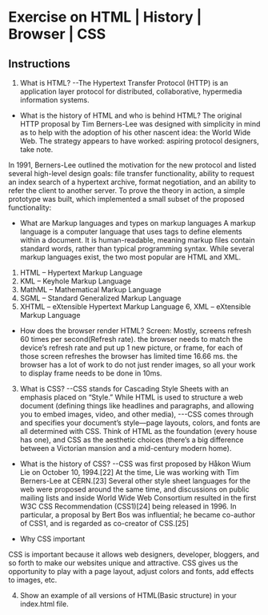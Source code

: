 # Exercise on HTML | History | Browser | CSS

## Instructions

1. What is HTML?
   --The Hypertext Transfer Protocol (HTTP) is an application layer protocol for distributed, collaborative, hypermedia information systems.

- What is the history of HTML and who is behind HTML?
  The original HTTP proposal by Tim Berners-Lee was designed with simplicity in mind as to help with the adoption of his other nascent idea: the World Wide Web. The strategy appears to have worked: aspiring protocol designers, take note.

In 1991, Berners-Lee outlined the motivation for the new protocol and listed several high-level design goals: file transfer functionality, ability to request an index search of a hypertext archive, format negotiation, and an ability to refer the client to another server. To prove the theory in action, a simple prototype was built, which implemented a small subset of the proposed functionality:

- What are Markup languages and types on markup languages
  A markup language is a computer language that uses tags to define elements within a document. It is human-readable, meaning markup files contain standard words, rather than typical programming syntax. While several markup languages exist, the two most popular are HTML and XML.

1. HTML – Hypertext Markup Language
2. KML – Keyhole Markup Language
3. MathML – Mathematical Markup Language
4. SGML – Standard Generalized Markup Language
5. XHTML – eXtensible Hypertext Markup Language
   6, XML – eXtensible Markup Language

- How does the browser render HTML?
  Screen: Mostly, screens refresh 60 times per second(Refresh rate). the browser needs to match the device’s refresh rate and put up 1 new picture, or frame, for each of those screen refreshes the browser has limited time 16.66 ms. the browser has a lot of work to do not just render images, so all your work to display frame needs to be done in 10ms.

3. What is CSS?
   --CSS stands for Cascading Style Sheets with an emphasis placed on “Style.” While HTML is used to structure a web document (defining things like headlines and paragraphs, and allowing you to embed images, video, and other media),
   ---CSS comes through and specifies your document’s style—page layouts, colors, and fonts are all determined with CSS. Think of HTML as the foundation (every house has one), and CSS as the aesthetic choices (there’s a big difference between a Victorian mansion and a mid-century modern home).

- What is the history of CSS?
  --CSS was first proposed by Håkon Wium Lie on October 10, 1994.[22] At the time, Lie was working with Tim Berners-Lee at CERN.[23] Several other style sheet languages for the web were proposed around the same time, and discussions on public mailing lists and inside World Wide Web Consortium resulted in the first W3C CSS Recommendation (CSS1)[24] being released in 1996. In particular, a proposal by Bert Bos was influential; he became co-author of CSS1, and is regarded as co-creator of CSS.[25]

- Why CSS important

CSS is important because it allows web designers, developer, bloggers, and so forth to make our websites unique and attractive. CSS gives us the opportunity to play with a page layout, adjust colors and fonts, add effects to images, etc.

4. Show an example of all versions of HTML(Basic structure) in your index.html file.
